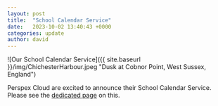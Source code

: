 ```yaml
---
layout: post
title:  "School Calendar Service"
date:   2023-10-02 13:40:43 +0000
categories: update
author: david
---
```


![Our School Calendar Service]({{ site.baseurl }}/img/ChichesterHarbour.jpeg "Dusk at Cobnor Point, West Sussex, England")

Perspex Cloud are excited to announce their School Calendar Service. Please see the [dedicated page](https://perspex.cloud/calendars "About our School Calendar Service") on this.
